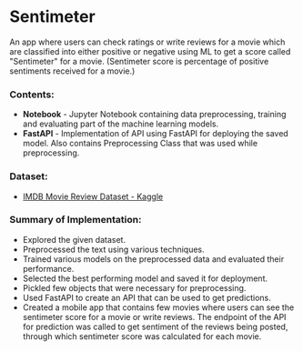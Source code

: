 # Sentimeter

An app where users can check ratings or write reviews for a movie which are classified into either positive or negative using ML to get a score called "Sentimeter" for a movie. 
(Sentimeter score is percentage of positive sentiments received for a movie.)

### Contents:
- <b>Notebook</b> - Jupyter Notebook containing data preprocessing, training and evaluating part of the machine learning models.
- <b>FastAPI</b> - Implementation of API using FastAPI for deploying the saved model. Also contains Preprocessing Class that was used while preprocessing.

### Dataset:

- [IMDB Movie Review Dataset - Kaggle](https://www.kaggle.com/lakshmi25npathi/imdb-dataset-of-50k-movie-reviews)

### Summary of Implementation:

- Explored the given dataset.
- Preprocessed the text using various techniques.
- Trained various models on the preprocessed data and evaluated their performance.
- Selected the best performing model and saved it for deployment.
- Pickled few objects that were necessary for preprocessing.
- Used FastAPI to create an API that can be used to get predictions.
- Created a mobile app that contains few movies where users can see the sentimeter score for a movie or write reviews. The endpoint of the API for prediction was called to get sentiment of the reviews being posted, through which sentimeter score was calculated for each movie. 
